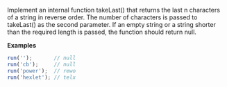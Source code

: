 Implement an internal function takeLast() that returns the last n characters of a string in reverse order. The number of characters is passed to takeLast() as the second parameter. If an empty string or a string shorter than the required length is passed, the function should return null.

**Examples**

```javascript
run('');       // null
run('cb');     // null
run('power');  // rewo
run('hexlet'); // telx
```
